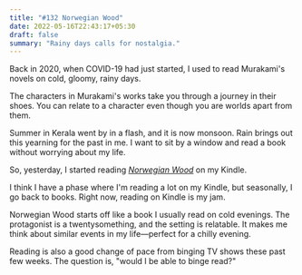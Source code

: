 ```yaml
---
title: "#132 Norwegian Wood"
date: 2022-05-16T22:43:17+05:30
draft: false
summary: "Rainy days calls for nostalgia."
---
```


Back in 2020, when COVID-19 had just started, I used to read Murakami's novels on cold, gloomy, rainy days.

The characters in Murakami's works take you through a journey in their shoes. You can relate to a character even though you are worlds apart from them.

Summer in Kerala went by in a flash, and it is now monsoon. Rain brings out this yearning for the past in me. I want to sit by a window and read a book without worrying about my life.

So, yesterday, I started reading _[Norwegian Wood](https://www.goodreads.com/book/show/11297.Norwegian_Wood)_ on my Kindle.

I think I have a phase where I'm reading a lot on my Kindle, but seasonally, I go back to books. Right now, reading on Kindle is my jam.

Norwegian Wood starts off like a book I usually read on cold evenings. The protagonist is a twentysomething, and the setting is relatable. It makes me think about similar events in my life—perfect for a chilly evening.

Reading is also a good change of pace from binging TV shows these past few weeks. The question is, "would I be able to binge read?"
